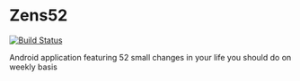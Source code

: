 Zens52
======
[![Build Status](https://travis-ci.org/xpavlic4/Zens52.svg)](https://travis-ci.org/xpavlic4/Zens52)

Android application featuring 52 small changes in your life you should do on weekly basis
